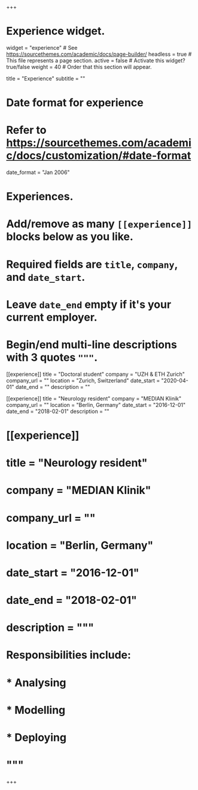 +++
# Experience widget.
widget = "experience"  # See https://sourcethemes.com/academic/docs/page-builder/
headless = true  # This file represents a page section.
active = false  # Activate this widget? true/false
weight = 40  # Order that this section will appear.

title = "Experience"
subtitle = ""

# Date format for experience
#   Refer to https://sourcethemes.com/academic/docs/customization/#date-format
date_format = "Jan 2006"

# Experiences.
#   Add/remove as many `[[experience]]` blocks below as you like.
#   Required fields are `title`, `company`, and `date_start`.
#   Leave `date_end` empty if it's your current employer.
#   Begin/end multi-line descriptions with 3 quotes `"""`.

[[experience]]
  title = "Doctoral student"
  company = "UZH & ETH Zurich"
  company_url = ""
  location = "Zurich, Switzerland"
  date_start = "2020-04-01"
  date_end = ""
  description = ""
  

[[experience]]
  title = "Neurology resident"
  company = "MEDIAN Klinik"
  company_url = ""
  location = "Berlin, Germany"
  date_start = "2016-12-01"
  date_end = "2018-02-01"
  description = ""



  # [[experience]]
  # title = "Neurology resident"
  # company = "MEDIAN Klinik"
  # company_url = ""
  # location = "Berlin, Germany"
  # date_start = "2016-12-01"
  # date_end = "2018-02-01"
  # description = """
  # Responsibilities include:

  # * Analysing
  # * Modelling
  # * Deploying
  # """

+++
